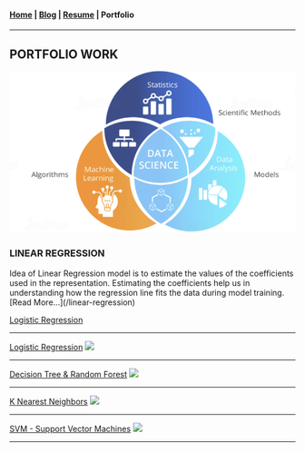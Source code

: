 #### [Home](/index) | [Blog](/blog) | [Resume](/resume) | Portfolio
---

<h2 class="title">PORTFOLIO WORK</h2>

<div class="section">
    <img class="section-image" src="/images/data-science.png" atl="Data Science" />
    <div class="section-content">
        <h3 class="title">LINEAR REGRESSION</h3>
        <p class="content">Idea of Linear Regression model is to estimate the values of the coefficients used in the representation. Estimating the coefficients help us in understanding how the regression line fits the data during model training.[Read More...](/linear-regression)
        </p>
    </div>
</div>

[Logistic Regression](/pdf/sample_presentation.pdf)

<!-- Estimating the coefficients ...[Read More](/sample_page) -->
<!-- <img src="images/dummy_thumbnail.jpg?raw=true"/> -->

---
[Logistic Regression](/pdf/sample_presentation.pdf)
<img src="images/dummy_thumbnail.jpg?raw=true"/>

---
[Decision Tree & Random Forest](http://example.com/)
<img src="images/dummy_thumbnail.jpg?raw=true"/>

---
[K Nearest Neighbors](http://example.com/)
<img src="images/dummy_thumbnail.jpg?raw=true"/>

---
[SVM - Support Vector Machines](http://example.com/)
<img src="images/dummy_thumbnail.jpg?raw=true"/>

---
